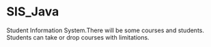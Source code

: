 # SIS_Java
Student Information System.There will be some courses and students. Students can take or drop courses with limitations.
